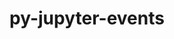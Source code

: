 ---
title: "py-jupyter-events"
layout: cache
categories: [package, develop]
meta: {"versions": ["0.10.0", "0.6.3"], "compilers": ["gcc@=11.1.0", "gcc@=11.4.0", "gcc@=9.4.0", "oneapi@=2024.2.1"], "oss": ["ubuntu20.04", "ubuntu22.04"], "platforms": ["linux"], "targets": ["neoverse_v1", "neoverse_v2", "ppc64le", "x86_64_v3"], "stacks": ["data-vis-sdk", "e4s", "e4s-neoverse-v2", "e4s-neoverse_v1", "e4s-oneapi", "e4s-power", "root"], "num_specs": 119, "num_specs_by_stack": {"root": 119, "e4s-power": 24, "data-vis-sdk": 12, "e4s-neoverse_v1": 6, "e4s-neoverse-v2": 24, "e4s": 26, "e4s-oneapi": 27}}
spec_details: [{"hash": "3qcl3ckfp2ccuh4ll2j3fj23nvfespwj", "compiler": "gcc@=9.4.0", "versions": ["0.10.0"], "os": "ubuntu20.04", "platform": "linux", "target": "ppc64le", "variants": ["build_system=python_pip"], "stacks": ["root", "e4s-power"], "size": "-", "tarball": "https://binaries.spack.io/develop/build_cache/linux-ubuntu20.04-ppc64le/gcc-9.4.0/py-jupyter-events-0.10.0/linux-ubuntu20.04-ppc64le-gcc-9.4.0-py-jupyter-events-0.10.0-3qcl3ckfp2ccuh4ll2j3fj23nvfespwj.spack"}, {"hash": "olmdrca5if6k5z2vcjvhosy5kcxgtxph", "compiler": "gcc@=9.4.0", "versions": ["0.10.0"], "os": "ubuntu20.04", "platform": "linux", "target": "ppc64le", "variants": ["build_system=python_pip"], "stacks": ["root", "e4s-power"], "size": "-", "tarball": "https://binaries.spack.io/develop/build_cache/linux-ubuntu20.04-ppc64le/gcc-9.4.0/py-jupyter-events-0.10.0/linux-ubuntu20.04-ppc64le-gcc-9.4.0-py-jupyter-events-0.10.0-olmdrca5if6k5z2vcjvhosy5kcxgtxph.spack"}, {"hash": "ldqoqvztxa674bboy4nodgubgjeujpf6", "compiler": "gcc@=9.4.0", "versions": ["0.10.0"], "os": "ubuntu20.04", "platform": "linux", "target": "ppc64le", "variants": ["build_system=python_pip"], "stacks": ["root", "e4s-power"], "size": "-", "tarball": "https://binaries.spack.io/develop/build_cache/linux-ubuntu20.04-ppc64le/gcc-9.4.0/py-jupyter-events-0.10.0/linux-ubuntu20.04-ppc64le-gcc-9.4.0-py-jupyter-events-0.10.0-ldqoqvztxa674bboy4nodgubgjeujpf6.spack"}, {"hash": "pvbhv6g2uabfdcx524c5jps4xdfgaw55", "compiler": "gcc@=9.4.0", "versions": ["0.10.0"], "os": "ubuntu20.04", "platform": "linux", "target": "ppc64le", "variants": ["build_system=python_pip"], "stacks": ["root", "e4s-power"], "size": "-", "tarball": "https://binaries.spack.io/develop/build_cache/linux-ubuntu20.04-ppc64le/gcc-9.4.0/py-jupyter-events-0.10.0/linux-ubuntu20.04-ppc64le-gcc-9.4.0-py-jupyter-events-0.10.0-pvbhv6g2uabfdcx524c5jps4xdfgaw55.spack"}, {"hash": "r3v2tzdwqqvpncnlcmhuqnnh6njo57qi", "compiler": "gcc@=9.4.0", "versions": ["0.10.0"], "os": "ubuntu20.04", "platform": "linux", "target": "ppc64le", "variants": ["build_system=python_pip"], "stacks": ["root", "e4s-power"], "size": "-", "tarball": "https://binaries.spack.io/develop/build_cache/linux-ubuntu20.04-ppc64le/gcc-9.4.0/py-jupyter-events-0.10.0/linux-ubuntu20.04-ppc64le-gcc-9.4.0-py-jupyter-events-0.10.0-r3v2tzdwqqvpncnlcmhuqnnh6njo57qi.spack"}, {"hash": "r5m4hrkphgrnqxb22rfhx5y2jgeibjcc", "compiler": "gcc@=9.4.0", "versions": ["0.10.0"], "os": "ubuntu20.04", "platform": "linux", "target": "ppc64le", "variants": ["build_system=python_pip"], "stacks": ["root", "e4s-power"], "size": "-", "tarball": "https://binaries.spack.io/develop/build_cache/linux-ubuntu20.04-ppc64le/gcc-9.4.0/py-jupyter-events-0.10.0/linux-ubuntu20.04-ppc64le-gcc-9.4.0-py-jupyter-events-0.10.0-r5m4hrkphgrnqxb22rfhx5y2jgeibjcc.spack"}, {"hash": "rqkmvydzr5an66253a362pw4b35jubm2", "compiler": "gcc@=9.4.0", "versions": ["0.10.0"], "os": "ubuntu20.04", "platform": "linux", "target": "ppc64le", "variants": ["build_system=python_pip"], "stacks": ["root", "e4s-power"], "size": "-", "tarball": "https://binaries.spack.io/develop/build_cache/linux-ubuntu20.04-ppc64le/gcc-9.4.0/py-jupyter-events-0.10.0/linux-ubuntu20.04-ppc64le-gcc-9.4.0-py-jupyter-events-0.10.0-rqkmvydzr5an66253a362pw4b35jubm2.spack"}, {"hash": "u3367sdnmndxgjcghokdxosgzkm4lmlp", "compiler": "gcc@=9.4.0", "versions": ["0.10.0"], "os": "ubuntu20.04", "platform": "linux", "target": "ppc64le", "variants": ["build_system=python_pip"], "stacks": ["root", "e4s-power"], "size": "-", "tarball": "https://binaries.spack.io/develop/build_cache/linux-ubuntu20.04-ppc64le/gcc-9.4.0/py-jupyter-events-0.10.0/linux-ubuntu20.04-ppc64le-gcc-9.4.0-py-jupyter-events-0.10.0-u3367sdnmndxgjcghokdxosgzkm4lmlp.spack"}, {"hash": "fdnftjp7qjcbxlr7tmfwwbzbsq7wu5o4", "compiler": "gcc@=9.4.0", "versions": ["0.10.0"], "os": "ubuntu20.04", "platform": "linux", "target": "ppc64le", "variants": ["build_system=python_pip"], "stacks": ["root", "e4s-power"], "size": "-", "tarball": "https://binaries.spack.io/develop/build_cache/linux-ubuntu20.04-ppc64le/gcc-9.4.0/py-jupyter-events-0.10.0/linux-ubuntu20.04-ppc64le-gcc-9.4.0-py-jupyter-events-0.10.0-fdnftjp7qjcbxlr7tmfwwbzbsq7wu5o4.spack"}, {"hash": "al3oai6ky5wv65k7336ystjmxyuxqo3u", "compiler": "gcc@=9.4.0", "versions": ["0.10.0"], "os": "ubuntu20.04", "platform": "linux", "target": "ppc64le", "variants": ["build_system=python_pip"], "stacks": ["root", "e4s-power"], "size": "-", "tarball": "https://binaries.spack.io/develop/build_cache/linux-ubuntu20.04-ppc64le/gcc-9.4.0/py-jupyter-events-0.10.0/linux-ubuntu20.04-ppc64le-gcc-9.4.0-py-jupyter-events-0.10.0-al3oai6ky5wv65k7336ystjmxyuxqo3u.spack"}, {"hash": "5e3cdqmsvjc4uww4zkoennpr5totgyu2", "compiler": "gcc@=9.4.0", "versions": ["0.10.0"], "os": "ubuntu20.04", "platform": "linux", "target": "ppc64le", "variants": ["build_system=python_pip"], "stacks": ["root", "e4s-power"], "size": "-", "tarball": "https://binaries.spack.io/develop/build_cache/linux-ubuntu20.04-ppc64le/gcc-9.4.0/py-jupyter-events-0.10.0/linux-ubuntu20.04-ppc64le-gcc-9.4.0-py-jupyter-events-0.10.0-5e3cdqmsvjc4uww4zkoennpr5totgyu2.spack"}, {"hash": "azju3k5r4dzuujrbtkxm3aeeqcx5kidf", "compiler": "gcc@=9.4.0", "versions": ["0.10.0"], "os": "ubuntu20.04", "platform": "linux", "target": "ppc64le", "variants": ["build_system=python_pip"], "stacks": ["root", "e4s-power"], "size": "-", "tarball": "https://binaries.spack.io/develop/build_cache/linux-ubuntu20.04-ppc64le/gcc-9.4.0/py-jupyter-events-0.10.0/linux-ubuntu20.04-ppc64le-gcc-9.4.0-py-jupyter-events-0.10.0-azju3k5r4dzuujrbtkxm3aeeqcx5kidf.spack"}, {"hash": "57wzbc2piaiwsd4jaf3k4tfyh54z7yp4", "compiler": "gcc@=9.4.0", "versions": ["0.10.0"], "os": "ubuntu20.04", "platform": "linux", "target": "ppc64le", "variants": ["build_system=python_pip"], "stacks": ["root", "e4s-power"], "size": "-", "tarball": "https://binaries.spack.io/develop/build_cache/linux-ubuntu20.04-ppc64le/gcc-9.4.0/py-jupyter-events-0.10.0/linux-ubuntu20.04-ppc64le-gcc-9.4.0-py-jupyter-events-0.10.0-57wzbc2piaiwsd4jaf3k4tfyh54z7yp4.spack"}, {"hash": "6gjxr4ym5zmdr3yuzlq3wvrxja2ao5fo", "compiler": "gcc@=9.4.0", "versions": ["0.10.0"], "os": "ubuntu20.04", "platform": "linux", "target": "ppc64le", "variants": ["build_system=python_pip"], "stacks": ["root", "e4s-power"], "size": "-", "tarball": "https://binaries.spack.io/develop/build_cache/linux-ubuntu20.04-ppc64le/gcc-9.4.0/py-jupyter-events-0.10.0/linux-ubuntu20.04-ppc64le-gcc-9.4.0-py-jupyter-events-0.10.0-6gjxr4ym5zmdr3yuzlq3wvrxja2ao5fo.spack"}, {"hash": "7rk3lhnbbzzzut37ttopzibuktidzy4x", "compiler": "gcc@=9.4.0", "versions": ["0.10.0"], "os": "ubuntu20.04", "platform": "linux", "target": "ppc64le", "variants": ["build_system=python_pip"], "stacks": ["root", "e4s-power"], "size": "-", "tarball": "https://binaries.spack.io/develop/build_cache/linux-ubuntu20.04-ppc64le/gcc-9.4.0/py-jupyter-events-0.10.0/linux-ubuntu20.04-ppc64le-gcc-9.4.0-py-jupyter-events-0.10.0-7rk3lhnbbzzzut37ttopzibuktidzy4x.spack"}, {"hash": "dnsa6s4ipcig64uiany7tk4mzedodlpx", "compiler": "gcc@=9.4.0", "versions": ["0.10.0"], "os": "ubuntu20.04", "platform": "linux", "target": "ppc64le", "variants": ["build_system=python_pip"], "stacks": ["root", "e4s-power"], "size": "-", "tarball": "https://binaries.spack.io/develop/build_cache/linux-ubuntu20.04-ppc64le/gcc-9.4.0/py-jupyter-events-0.10.0/linux-ubuntu20.04-ppc64le-gcc-9.4.0-py-jupyter-events-0.10.0-dnsa6s4ipcig64uiany7tk4mzedodlpx.spack"}, {"hash": "ivybg4xcuohtmusz73hmcfsobmyrphsk", "compiler": "gcc@=9.4.0", "versions": ["0.10.0"], "os": "ubuntu20.04", "platform": "linux", "target": "ppc64le", "variants": ["build_system=python_pip"], "stacks": ["root", "e4s-power"], "size": "-", "tarball": "https://binaries.spack.io/develop/build_cache/linux-ubuntu20.04-ppc64le/gcc-9.4.0/py-jupyter-events-0.10.0/linux-ubuntu20.04-ppc64le-gcc-9.4.0-py-jupyter-events-0.10.0-ivybg4xcuohtmusz73hmcfsobmyrphsk.spack"}, {"hash": "js5cxxkmktf65xubjnitmfshowtwei7f", "compiler": "gcc@=9.4.0", "versions": ["0.10.0"], "os": "ubuntu20.04", "platform": "linux", "target": "ppc64le", "variants": ["build_system=python_pip"], "stacks": ["root", "e4s-power"], "size": "-", "tarball": "https://binaries.spack.io/develop/build_cache/linux-ubuntu20.04-ppc64le/gcc-9.4.0/py-jupyter-events-0.10.0/linux-ubuntu20.04-ppc64le-gcc-9.4.0-py-jupyter-events-0.10.0-js5cxxkmktf65xubjnitmfshowtwei7f.spack"}, {"hash": "mng3ojh6ecv5dl2am53k6seug5ryclsa", "compiler": "gcc@=9.4.0", "versions": ["0.10.0"], "os": "ubuntu20.04", "platform": "linux", "target": "ppc64le", "variants": ["build_system=python_pip"], "stacks": ["root", "e4s-power"], "size": "-", "tarball": "https://binaries.spack.io/develop/build_cache/linux-ubuntu20.04-ppc64le/gcc-9.4.0/py-jupyter-events-0.10.0/linux-ubuntu20.04-ppc64le-gcc-9.4.0-py-jupyter-events-0.10.0-mng3ojh6ecv5dl2am53k6seug5ryclsa.spack"}, {"hash": "plf4v54udcy7tksemsackygntlsw3hqm", "compiler": "gcc@=9.4.0", "versions": ["0.10.0"], "os": "ubuntu20.04", "platform": "linux", "target": "ppc64le", "variants": ["build_system=python_pip"], "stacks": ["root", "e4s-power"], "size": "-", "tarball": "https://binaries.spack.io/develop/build_cache/linux-ubuntu20.04-ppc64le/gcc-9.4.0/py-jupyter-events-0.10.0/linux-ubuntu20.04-ppc64le-gcc-9.4.0-py-jupyter-events-0.10.0-plf4v54udcy7tksemsackygntlsw3hqm.spack"}, {"hash": "pp6hshuvfu2nosulttvtcjfl54cq24xl", "compiler": "gcc@=9.4.0", "versions": ["0.10.0"], "os": "ubuntu20.04", "platform": "linux", "target": "ppc64le", "variants": ["build_system=python_pip"], "stacks": ["root", "e4s-power"], "size": "-", "tarball": "https://binaries.spack.io/develop/build_cache/linux-ubuntu20.04-ppc64le/gcc-9.4.0/py-jupyter-events-0.10.0/linux-ubuntu20.04-ppc64le-gcc-9.4.0-py-jupyter-events-0.10.0-pp6hshuvfu2nosulttvtcjfl54cq24xl.spack"}, {"hash": "s4unjc67apdtx5e3s23c3d3opy72c2mb", "compiler": "gcc@=9.4.0", "versions": ["0.10.0"], "os": "ubuntu20.04", "platform": "linux", "target": "ppc64le", "variants": ["build_system=python_pip"], "stacks": ["root", "e4s-power"], "size": "-", "tarball": "https://binaries.spack.io/develop/build_cache/linux-ubuntu20.04-ppc64le/gcc-9.4.0/py-jupyter-events-0.10.0/linux-ubuntu20.04-ppc64le-gcc-9.4.0-py-jupyter-events-0.10.0-s4unjc67apdtx5e3s23c3d3opy72c2mb.spack"}, {"hash": "ykhvipkjdotf3froeyjll43kgyih3k4g", "compiler": "gcc@=9.4.0", "versions": ["0.10.0"], "os": "ubuntu20.04", "platform": "linux", "target": "ppc64le", "variants": ["build_system=python_pip"], "stacks": ["root", "e4s-power"], "size": "-", "tarball": "https://binaries.spack.io/develop/build_cache/linux-ubuntu20.04-ppc64le/gcc-9.4.0/py-jupyter-events-0.10.0/linux-ubuntu20.04-ppc64le-gcc-9.4.0-py-jupyter-events-0.10.0-ykhvipkjdotf3froeyjll43kgyih3k4g.spack"}, {"hash": "zt3by55zc5l6vcylk4e6thbz37urofyd", "compiler": "gcc@=9.4.0", "versions": ["0.10.0"], "os": "ubuntu20.04", "platform": "linux", "target": "ppc64le", "variants": ["build_system=python_pip"], "stacks": ["root", "e4s-power"], "size": "-", "tarball": "https://binaries.spack.io/develop/build_cache/linux-ubuntu20.04-ppc64le/gcc-9.4.0/py-jupyter-events-0.10.0/linux-ubuntu20.04-ppc64le-gcc-9.4.0-py-jupyter-events-0.10.0-zt3by55zc5l6vcylk4e6thbz37urofyd.spack"}, {"hash": "xjaw4zeefdpzxlbd4vacxhkqttad65n5", "compiler": "gcc@=11.1.0", "versions": ["0.10.0"], "os": "ubuntu20.04", "platform": "linux", "target": "x86_64_v3", "variants": ["build_system=python_pip"], "stacks": ["data-vis-sdk", "root"], "size": "-", "tarball": "https://binaries.spack.io/develop/build_cache/linux-ubuntu20.04-x86_64_v3/gcc-11.1.0/py-jupyter-events-0.10.0/linux-ubuntu20.04-x86_64_v3-gcc-11.1.0-py-jupyter-events-0.10.0-xjaw4zeefdpzxlbd4vacxhkqttad65n5.spack"}, {"hash": "5hcfc5rc5txbwjwwj2vtnic2xtqlpfj6", "compiler": "gcc@=11.1.0", "versions": ["0.10.0"], "os": "ubuntu20.04", "platform": "linux", "target": "x86_64_v3", "variants": ["build_system=python_pip"], "stacks": ["data-vis-sdk", "root"], "size": "-", "tarball": "https://binaries.spack.io/develop/build_cache/linux-ubuntu20.04-x86_64_v3/gcc-11.1.0/py-jupyter-events-0.10.0/linux-ubuntu20.04-x86_64_v3-gcc-11.1.0-py-jupyter-events-0.10.0-5hcfc5rc5txbwjwwj2vtnic2xtqlpfj6.spack"}, {"hash": "uuw3x2e6fjm2tzzyebigebcgs3g5mzkw", "compiler": "gcc@=11.1.0", "versions": ["0.10.0"], "os": "ubuntu20.04", "platform": "linux", "target": "x86_64_v3", "variants": ["build_system=python_pip"], "stacks": ["data-vis-sdk", "root"], "size": "-", "tarball": "https://binaries.spack.io/develop/build_cache/linux-ubuntu20.04-x86_64_v3/gcc-11.1.0/py-jupyter-events-0.10.0/linux-ubuntu20.04-x86_64_v3-gcc-11.1.0-py-jupyter-events-0.10.0-uuw3x2e6fjm2tzzyebigebcgs3g5mzkw.spack"}, {"hash": "4i4zzdwbuupp5w5hpda5opr3bn4ey53r", "compiler": "gcc@=11.1.0", "versions": ["0.10.0"], "os": "ubuntu20.04", "platform": "linux", "target": "x86_64_v3", "variants": ["build_system=python_pip"], "stacks": ["data-vis-sdk", "root"], "size": "-", "tarball": "https://binaries.spack.io/develop/build_cache/linux-ubuntu20.04-x86_64_v3/gcc-11.1.0/py-jupyter-events-0.10.0/linux-ubuntu20.04-x86_64_v3-gcc-11.1.0-py-jupyter-events-0.10.0-4i4zzdwbuupp5w5hpda5opr3bn4ey53r.spack"}, {"hash": "rt5l2w2zjdu6pbus37m24ejwvn3do76n", "compiler": "gcc@=11.1.0", "versions": ["0.10.0"], "os": "ubuntu20.04", "platform": "linux", "target": "x86_64_v3", "variants": ["build_system=python_pip"], "stacks": ["data-vis-sdk", "root"], "size": "-", "tarball": "https://binaries.spack.io/develop/build_cache/linux-ubuntu20.04-x86_64_v3/gcc-11.1.0/py-jupyter-events-0.10.0/linux-ubuntu20.04-x86_64_v3-gcc-11.1.0-py-jupyter-events-0.10.0-rt5l2w2zjdu6pbus37m24ejwvn3do76n.spack"}, {"hash": "yepevhilypdwkja36v2uds5hvsgmdbbe", "compiler": "gcc@=11.1.0", "versions": ["0.10.0"], "os": "ubuntu20.04", "platform": "linux", "target": "x86_64_v3", "variants": ["build_system=python_pip"], "stacks": ["data-vis-sdk", "root"], "size": "-", "tarball": "https://binaries.spack.io/develop/build_cache/linux-ubuntu20.04-x86_64_v3/gcc-11.1.0/py-jupyter-events-0.10.0/linux-ubuntu20.04-x86_64_v3-gcc-11.1.0-py-jupyter-events-0.10.0-yepevhilypdwkja36v2uds5hvsgmdbbe.spack"}, {"hash": "qfxtnmk7sxg2ju4l3yp6sp5mpn62gr6w", "compiler": "gcc@=11.1.0", "versions": ["0.10.0"], "os": "ubuntu20.04", "platform": "linux", "target": "x86_64_v3", "variants": ["build_system=python_pip"], "stacks": ["data-vis-sdk", "root"], "size": "-", "tarball": "https://binaries.spack.io/develop/build_cache/linux-ubuntu20.04-x86_64_v3/gcc-11.1.0/py-jupyter-events-0.10.0/linux-ubuntu20.04-x86_64_v3-gcc-11.1.0-py-jupyter-events-0.10.0-qfxtnmk7sxg2ju4l3yp6sp5mpn62gr6w.spack"}, {"hash": "lgrayp2hpop2asolysuv7y3x626zcx6k", "compiler": "gcc@=11.1.0", "versions": ["0.10.0"], "os": "ubuntu20.04", "platform": "linux", "target": "x86_64_v3", "variants": ["build_system=python_pip"], "stacks": ["data-vis-sdk", "root"], "size": "-", "tarball": "https://binaries.spack.io/develop/build_cache/linux-ubuntu20.04-x86_64_v3/gcc-11.1.0/py-jupyter-events-0.10.0/linux-ubuntu20.04-x86_64_v3-gcc-11.1.0-py-jupyter-events-0.10.0-lgrayp2hpop2asolysuv7y3x626zcx6k.spack"}, {"hash": "pbzmpjcmffhazrdiju3krhjoicy3lmgz", "compiler": "gcc@=11.1.0", "versions": ["0.10.0"], "os": "ubuntu20.04", "platform": "linux", "target": "x86_64_v3", "variants": ["build_system=python_pip"], "stacks": ["data-vis-sdk", "root"], "size": "-", "tarball": "https://binaries.spack.io/develop/build_cache/linux-ubuntu20.04-x86_64_v3/gcc-11.1.0/py-jupyter-events-0.10.0/linux-ubuntu20.04-x86_64_v3-gcc-11.1.0-py-jupyter-events-0.10.0-pbzmpjcmffhazrdiju3krhjoicy3lmgz.spack"}, {"hash": "7w4gtdk2g3rroqjgpyif5gs7x2ybaqj4", "compiler": "gcc@=11.1.0", "versions": ["0.10.0"], "os": "ubuntu20.04", "platform": "linux", "target": "x86_64_v3", "variants": ["build_system=python_pip"], "stacks": ["data-vis-sdk", "root"], "size": "-", "tarball": "https://binaries.spack.io/develop/build_cache/linux-ubuntu20.04-x86_64_v3/gcc-11.1.0/py-jupyter-events-0.10.0/linux-ubuntu20.04-x86_64_v3-gcc-11.1.0-py-jupyter-events-0.10.0-7w4gtdk2g3rroqjgpyif5gs7x2ybaqj4.spack"}, {"hash": "fwkusyiq5jn3pulyfv54wgsz3tfduvuy", "compiler": "gcc@=11.1.0", "versions": ["0.10.0"], "os": "ubuntu20.04", "platform": "linux", "target": "x86_64_v3", "variants": ["build_system=python_pip"], "stacks": ["data-vis-sdk", "root"], "size": "-", "tarball": "https://binaries.spack.io/develop/build_cache/linux-ubuntu20.04-x86_64_v3/gcc-11.1.0/py-jupyter-events-0.10.0/linux-ubuntu20.04-x86_64_v3-gcc-11.1.0-py-jupyter-events-0.10.0-fwkusyiq5jn3pulyfv54wgsz3tfduvuy.spack"}, {"hash": "ljakactvqsdr6ukicbnz55vbsxtqdfp5", "compiler": "gcc@=11.1.0", "versions": ["0.10.0"], "os": "ubuntu20.04", "platform": "linux", "target": "x86_64_v3", "variants": ["build_system=python_pip"], "stacks": ["data-vis-sdk", "root"], "size": "-", "tarball": "https://binaries.spack.io/develop/build_cache/linux-ubuntu20.04-x86_64_v3/gcc-11.1.0/py-jupyter-events-0.10.0/linux-ubuntu20.04-x86_64_v3-gcc-11.1.0-py-jupyter-events-0.10.0-ljakactvqsdr6ukicbnz55vbsxtqdfp5.spack"}, {"hash": "vzzzlxlinjd3rcqcl7mrzzkedncde56f", "compiler": "gcc@=11.4.0", "versions": ["0.10.0"], "os": "ubuntu22.04", "platform": "linux", "target": "neoverse_v1", "variants": ["build_system=python_pip"], "stacks": ["e4s-neoverse_v1", "root"], "size": "-", "tarball": "https://binaries.spack.io/develop/build_cache/linux-ubuntu22.04-neoverse_v1/gcc-11.4.0/py-jupyter-events-0.10.0/linux-ubuntu22.04-neoverse_v1-gcc-11.4.0-py-jupyter-events-0.10.0-vzzzlxlinjd3rcqcl7mrzzkedncde56f.spack"}, {"hash": "jxe44gxz2h5zefzpwr7fmnbefossjepe", "compiler": "gcc@=11.4.0", "versions": ["0.10.0"], "os": "ubuntu22.04", "platform": "linux", "target": "neoverse_v1", "variants": ["build_system=python_pip"], "stacks": ["e4s-neoverse_v1", "root"], "size": "-", "tarball": "https://binaries.spack.io/develop/build_cache/linux-ubuntu22.04-neoverse_v1/gcc-11.4.0/py-jupyter-events-0.10.0/linux-ubuntu22.04-neoverse_v1-gcc-11.4.0-py-jupyter-events-0.10.0-jxe44gxz2h5zefzpwr7fmnbefossjepe.spack"}, {"hash": "effwoek5diutxjlrubycn7lfkkasao3h", "compiler": "gcc@=11.4.0", "versions": ["0.10.0"], "os": "ubuntu22.04", "platform": "linux", "target": "neoverse_v1", "variants": ["build_system=python_pip"], "stacks": ["e4s-neoverse_v1", "root"], "size": "-", "tarball": "https://binaries.spack.io/develop/build_cache/linux-ubuntu22.04-neoverse_v1/gcc-11.4.0/py-jupyter-events-0.10.0/linux-ubuntu22.04-neoverse_v1-gcc-11.4.0-py-jupyter-events-0.10.0-effwoek5diutxjlrubycn7lfkkasao3h.spack"}, {"hash": "frsctfmkc2fkvkxqwghp6c7eetbdhguj", "compiler": "gcc@=11.4.0", "versions": ["0.10.0"], "os": "ubuntu22.04", "platform": "linux", "target": "neoverse_v1", "variants": ["build_system=python_pip"], "stacks": ["e4s-neoverse_v1", "root"], "size": "-", "tarball": "https://binaries.spack.io/develop/build_cache/linux-ubuntu22.04-neoverse_v1/gcc-11.4.0/py-jupyter-events-0.10.0/linux-ubuntu22.04-neoverse_v1-gcc-11.4.0-py-jupyter-events-0.10.0-frsctfmkc2fkvkxqwghp6c7eetbdhguj.spack"}, {"hash": "qcvmjeq6l3fqqwsc2dnsq4xjgroz5axq", "compiler": "gcc@=11.4.0", "versions": ["0.10.0"], "os": "ubuntu22.04", "platform": "linux", "target": "neoverse_v1", "variants": ["build_system=python_pip"], "stacks": ["e4s-neoverse_v1", "root"], "size": "-", "tarball": "https://binaries.spack.io/develop/build_cache/linux-ubuntu22.04-neoverse_v1/gcc-11.4.0/py-jupyter-events-0.10.0/linux-ubuntu22.04-neoverse_v1-gcc-11.4.0-py-jupyter-events-0.10.0-qcvmjeq6l3fqqwsc2dnsq4xjgroz5axq.spack"}, {"hash": "w7goo3xhy2dbvpgnbmmpytptcfybnawc", "compiler": "gcc@=11.4.0", "versions": ["0.10.0"], "os": "ubuntu22.04", "platform": "linux", "target": "neoverse_v1", "variants": ["build_system=python_pip"], "stacks": ["e4s-neoverse_v1", "root"], "size": "-", "tarball": "https://binaries.spack.io/develop/build_cache/linux-ubuntu22.04-neoverse_v1/gcc-11.4.0/py-jupyter-events-0.10.0/linux-ubuntu22.04-neoverse_v1-gcc-11.4.0-py-jupyter-events-0.10.0-w7goo3xhy2dbvpgnbmmpytptcfybnawc.spack"}, {"hash": "g7gm2x3tcseylidmudydbjvqmftfauio", "compiler": "gcc@=11.4.0", "versions": ["0.10.0"], "os": "ubuntu22.04", "platform": "linux", "target": "neoverse_v2", "variants": ["build_system=python_pip"], "stacks": ["root", "e4s-neoverse-v2"], "size": "-", "tarball": "https://binaries.spack.io/develop/build_cache/linux-ubuntu22.04-neoverse_v2/gcc-11.4.0/py-jupyter-events-0.10.0/linux-ubuntu22.04-neoverse_v2-gcc-11.4.0-py-jupyter-events-0.10.0-g7gm2x3tcseylidmudydbjvqmftfauio.spack"}, {"hash": "7baa53oyr4irorx3ysdlppph7h7ahugp", "compiler": "gcc@=11.4.0", "versions": ["0.10.0"], "os": "ubuntu22.04", "platform": "linux", "target": "neoverse_v2", "variants": ["build_system=python_pip"], "stacks": ["root", "e4s-neoverse-v2"], "size": "-", "tarball": "https://binaries.spack.io/develop/build_cache/linux-ubuntu22.04-neoverse_v2/gcc-11.4.0/py-jupyter-events-0.10.0/linux-ubuntu22.04-neoverse_v2-gcc-11.4.0-py-jupyter-events-0.10.0-7baa53oyr4irorx3ysdlppph7h7ahugp.spack"}, {"hash": "xq2z6vj76pkjrbjnoykbgzaewugtdhfc", "compiler": "gcc@=11.4.0", "versions": ["0.10.0"], "os": "ubuntu22.04", "platform": "linux", "target": "neoverse_v2", "variants": ["build_system=python_pip"], "stacks": ["root", "e4s-neoverse-v2"], "size": "-", "tarball": "https://binaries.spack.io/develop/build_cache/linux-ubuntu22.04-neoverse_v2/gcc-11.4.0/py-jupyter-events-0.10.0/linux-ubuntu22.04-neoverse_v2-gcc-11.4.0-py-jupyter-events-0.10.0-xq2z6vj76pkjrbjnoykbgzaewugtdhfc.spack"}, {"hash": "d2s3qite4ymqmjkvap7rdnwc7gml3lte", "compiler": "gcc@=11.4.0", "versions": ["0.10.0"], "os": "ubuntu22.04", "platform": "linux", "target": "neoverse_v2", "variants": ["build_system=python_pip"], "stacks": ["root", "e4s-neoverse-v2"], "size": "-", "tarball": "https://binaries.spack.io/develop/build_cache/linux-ubuntu22.04-neoverse_v2/gcc-11.4.0/py-jupyter-events-0.10.0/linux-ubuntu22.04-neoverse_v2-gcc-11.4.0-py-jupyter-events-0.10.0-d2s3qite4ymqmjkvap7rdnwc7gml3lte.spack"}, {"hash": "6abpgfi4oncewklmf3wcgx5daup4dt3r", "compiler": "gcc@=11.4.0", "versions": ["0.10.0"], "os": "ubuntu22.04", "platform": "linux", "target": "neoverse_v2", "variants": ["build_system=python_pip"], "stacks": ["root", "e4s-neoverse-v2"], "size": "-", "tarball": "https://binaries.spack.io/develop/build_cache/linux-ubuntu22.04-neoverse_v2/gcc-11.4.0/py-jupyter-events-0.10.0/linux-ubuntu22.04-neoverse_v2-gcc-11.4.0-py-jupyter-events-0.10.0-6abpgfi4oncewklmf3wcgx5daup4dt3r.spack"}, {"hash": "irbradxptnhiqf5mnalhb5lpegogu4ly", "compiler": "gcc@=11.4.0", "versions": ["0.10.0"], "os": "ubuntu22.04", "platform": "linux", "target": "neoverse_v2", "variants": ["build_system=python_pip"], "stacks": ["root", "e4s-neoverse-v2"], "size": "-", "tarball": "https://binaries.spack.io/develop/build_cache/linux-ubuntu22.04-neoverse_v2/gcc-11.4.0/py-jupyter-events-0.10.0/linux-ubuntu22.04-neoverse_v2-gcc-11.4.0-py-jupyter-events-0.10.0-irbradxptnhiqf5mnalhb5lpegogu4ly.spack"}, {"hash": "dc3wu2tal7xh2j3wuvibk4glr54tront", "compiler": "gcc@=11.4.0", "versions": ["0.10.0"], "os": "ubuntu22.04", "platform": "linux", "target": "neoverse_v2", "variants": ["build_system=python_pip"], "stacks": ["root", "e4s-neoverse-v2"], "size": "-", "tarball": "https://binaries.spack.io/develop/build_cache/linux-ubuntu22.04-neoverse_v2/gcc-11.4.0/py-jupyter-events-0.10.0/linux-ubuntu22.04-neoverse_v2-gcc-11.4.0-py-jupyter-events-0.10.0-dc3wu2tal7xh2j3wuvibk4glr54tront.spack"}, {"hash": "6ekceod4j5heun7xjksxgqaw23rp4mkw", "compiler": "gcc@=11.4.0", "versions": ["0.10.0"], "os": "ubuntu22.04", "platform": "linux", "target": "neoverse_v2", "variants": ["build_system=python_pip"], "stacks": ["root", "e4s-neoverse-v2"], "size": "-", "tarball": "https://binaries.spack.io/develop/build_cache/linux-ubuntu22.04-neoverse_v2/gcc-11.4.0/py-jupyter-events-0.10.0/linux-ubuntu22.04-neoverse_v2-gcc-11.4.0-py-jupyter-events-0.10.0-6ekceod4j5heun7xjksxgqaw23rp4mkw.spack"}, {"hash": "z5bdpww7gfgtd5g4x2llxrkly7jgnw3d", "compiler": "gcc@=11.4.0", "versions": ["0.10.0"], "os": "ubuntu22.04", "platform": "linux", "target": "neoverse_v2", "variants": ["build_system=python_pip"], "stacks": ["root", "e4s-neoverse-v2"], "size": "-", "tarball": "https://binaries.spack.io/develop/build_cache/linux-ubuntu22.04-neoverse_v2/gcc-11.4.0/py-jupyter-events-0.10.0/linux-ubuntu22.04-neoverse_v2-gcc-11.4.0-py-jupyter-events-0.10.0-z5bdpww7gfgtd5g4x2llxrkly7jgnw3d.spack"}, {"hash": "7fy2lgctpr3xm3lzqmdgwatq7qwi5z2x", "compiler": "gcc@=11.4.0", "versions": ["0.10.0"], "os": "ubuntu22.04", "platform": "linux", "target": "neoverse_v2", "variants": ["build_system=python_pip"], "stacks": ["root", "e4s-neoverse-v2"], "size": "-", "tarball": "https://binaries.spack.io/develop/build_cache/linux-ubuntu22.04-neoverse_v2/gcc-11.4.0/py-jupyter-events-0.10.0/linux-ubuntu22.04-neoverse_v2-gcc-11.4.0-py-jupyter-events-0.10.0-7fy2lgctpr3xm3lzqmdgwatq7qwi5z2x.spack"}, {"hash": "a6vqjvmdczabepdw4xzset2wr3qcnuj3", "compiler": "gcc@=11.4.0", "versions": ["0.10.0"], "os": "ubuntu22.04", "platform": "linux", "target": "neoverse_v2", "variants": ["build_system=python_pip"], "stacks": ["root", "e4s-neoverse-v2"], "size": "-", "tarball": "https://binaries.spack.io/develop/build_cache/linux-ubuntu22.04-neoverse_v2/gcc-11.4.0/py-jupyter-events-0.10.0/linux-ubuntu22.04-neoverse_v2-gcc-11.4.0-py-jupyter-events-0.10.0-a6vqjvmdczabepdw4xzset2wr3qcnuj3.spack"}, {"hash": "t3iivgz4vklytika3bg2mj37eew5jrtr", "compiler": "gcc@=11.4.0", "versions": ["0.10.0"], "os": "ubuntu22.04", "platform": "linux", "target": "neoverse_v2", "variants": ["build_system=python_pip"], "stacks": ["root", "e4s-neoverse-v2"], "size": "-", "tarball": "https://binaries.spack.io/develop/build_cache/linux-ubuntu22.04-neoverse_v2/gcc-11.4.0/py-jupyter-events-0.10.0/linux-ubuntu22.04-neoverse_v2-gcc-11.4.0-py-jupyter-events-0.10.0-t3iivgz4vklytika3bg2mj37eew5jrtr.spack"}, {"hash": "3zgeo432srbe6twzub2fpbpdawqfyxvj", "compiler": "gcc@=11.4.0", "versions": ["0.10.0"], "os": "ubuntu22.04", "platform": "linux", "target": "neoverse_v2", "variants": ["build_system=python_pip"], "stacks": ["root", "e4s-neoverse-v2"], "size": "-", "tarball": "https://binaries.spack.io/develop/build_cache/linux-ubuntu22.04-neoverse_v2/gcc-11.4.0/py-jupyter-events-0.10.0/linux-ubuntu22.04-neoverse_v2-gcc-11.4.0-py-jupyter-events-0.10.0-3zgeo432srbe6twzub2fpbpdawqfyxvj.spack"}, {"hash": "542um3sispvchvezp2rf3a5guciwd4od", "compiler": "gcc@=11.4.0", "versions": ["0.10.0"], "os": "ubuntu22.04", "platform": "linux", "target": "neoverse_v2", "variants": ["build_system=python_pip"], "stacks": ["root", "e4s-neoverse-v2"], "size": "-", "tarball": "https://binaries.spack.io/develop/build_cache/linux-ubuntu22.04-neoverse_v2/gcc-11.4.0/py-jupyter-events-0.10.0/linux-ubuntu22.04-neoverse_v2-gcc-11.4.0-py-jupyter-events-0.10.0-542um3sispvchvezp2rf3a5guciwd4od.spack"}, {"hash": "7gqlreuycc3rya2veac2aqf4rx2zr57l", "compiler": "gcc@=11.4.0", "versions": ["0.10.0"], "os": "ubuntu22.04", "platform": "linux", "target": "neoverse_v2", "variants": ["build_system=python_pip"], "stacks": ["root", "e4s-neoverse-v2"], "size": "-", "tarball": "https://binaries.spack.io/develop/build_cache/linux-ubuntu22.04-neoverse_v2/gcc-11.4.0/py-jupyter-events-0.10.0/linux-ubuntu22.04-neoverse_v2-gcc-11.4.0-py-jupyter-events-0.10.0-7gqlreuycc3rya2veac2aqf4rx2zr57l.spack"}, {"hash": "ftk6kk4jqcue65xgr23aganydvlammw6", "compiler": "gcc@=11.4.0", "versions": ["0.10.0"], "os": "ubuntu22.04", "platform": "linux", "target": "neoverse_v2", "variants": ["build_system=python_pip"], "stacks": ["root", "e4s-neoverse-v2"], "size": "-", "tarball": "https://binaries.spack.io/develop/build_cache/linux-ubuntu22.04-neoverse_v2/gcc-11.4.0/py-jupyter-events-0.10.0/linux-ubuntu22.04-neoverse_v2-gcc-11.4.0-py-jupyter-events-0.10.0-ftk6kk4jqcue65xgr23aganydvlammw6.spack"}, {"hash": "glma7hbbj6wzr6jiklroqcgxalqx6i3c", "compiler": "gcc@=11.4.0", "versions": ["0.10.0"], "os": "ubuntu22.04", "platform": "linux", "target": "neoverse_v2", "variants": ["build_system=python_pip"], "stacks": ["root", "e4s-neoverse-v2"], "size": "-", "tarball": "https://binaries.spack.io/develop/build_cache/linux-ubuntu22.04-neoverse_v2/gcc-11.4.0/py-jupyter-events-0.10.0/linux-ubuntu22.04-neoverse_v2-gcc-11.4.0-py-jupyter-events-0.10.0-glma7hbbj6wzr6jiklroqcgxalqx6i3c.spack"}, {"hash": "l7uk7htevqhpwfbebl4sao6nwqt4muh2", "compiler": "gcc@=11.4.0", "versions": ["0.10.0"], "os": "ubuntu22.04", "platform": "linux", "target": "neoverse_v2", "variants": ["build_system=python_pip"], "stacks": ["root", "e4s-neoverse-v2"], "size": "-", "tarball": "https://binaries.spack.io/develop/build_cache/linux-ubuntu22.04-neoverse_v2/gcc-11.4.0/py-jupyter-events-0.10.0/linux-ubuntu22.04-neoverse_v2-gcc-11.4.0-py-jupyter-events-0.10.0-l7uk7htevqhpwfbebl4sao6nwqt4muh2.spack"}, {"hash": "oq4sjw7kcr4jp57wxdfxxxwcjffsyy6d", "compiler": "gcc@=11.4.0", "versions": ["0.10.0"], "os": "ubuntu22.04", "platform": "linux", "target": "neoverse_v2", "variants": ["build_system=python_pip"], "stacks": ["root", "e4s-neoverse-v2"], "size": "-", "tarball": "https://binaries.spack.io/develop/build_cache/linux-ubuntu22.04-neoverse_v2/gcc-11.4.0/py-jupyter-events-0.10.0/linux-ubuntu22.04-neoverse_v2-gcc-11.4.0-py-jupyter-events-0.10.0-oq4sjw7kcr4jp57wxdfxxxwcjffsyy6d.spack"}, {"hash": "qcmkuvcvz6fsazsohhyh67lpx622lvin", "compiler": "gcc@=11.4.0", "versions": ["0.10.0"], "os": "ubuntu22.04", "platform": "linux", "target": "neoverse_v2", "variants": ["build_system=python_pip"], "stacks": ["root", "e4s-neoverse-v2"], "size": "-", "tarball": "https://binaries.spack.io/develop/build_cache/linux-ubuntu22.04-neoverse_v2/gcc-11.4.0/py-jupyter-events-0.10.0/linux-ubuntu22.04-neoverse_v2-gcc-11.4.0-py-jupyter-events-0.10.0-qcmkuvcvz6fsazsohhyh67lpx622lvin.spack"}, {"hash": "quwa37e3bcs5wrcl3l74npdomtfqwe4f", "compiler": "gcc@=11.4.0", "versions": ["0.10.0"], "os": "ubuntu22.04", "platform": "linux", "target": "neoverse_v2", "variants": ["build_system=python_pip"], "stacks": ["root", "e4s-neoverse-v2"], "size": "-", "tarball": "https://binaries.spack.io/develop/build_cache/linux-ubuntu22.04-neoverse_v2/gcc-11.4.0/py-jupyter-events-0.10.0/linux-ubuntu22.04-neoverse_v2-gcc-11.4.0-py-jupyter-events-0.10.0-quwa37e3bcs5wrcl3l74npdomtfqwe4f.spack"}, {"hash": "sienyi6mz26yrxp5snkzriuo5h7z3zn6", "compiler": "gcc@=11.4.0", "versions": ["0.10.0"], "os": "ubuntu22.04", "platform": "linux", "target": "neoverse_v2", "variants": ["build_system=python_pip"], "stacks": ["root", "e4s-neoverse-v2"], "size": "-", "tarball": "https://binaries.spack.io/develop/build_cache/linux-ubuntu22.04-neoverse_v2/gcc-11.4.0/py-jupyter-events-0.10.0/linux-ubuntu22.04-neoverse_v2-gcc-11.4.0-py-jupyter-events-0.10.0-sienyi6mz26yrxp5snkzriuo5h7z3zn6.spack"}, {"hash": "u3i4m2ik6kxt2442b6ssqx4a4zkq3lnh", "compiler": "gcc@=11.4.0", "versions": ["0.10.0"], "os": "ubuntu22.04", "platform": "linux", "target": "neoverse_v2", "variants": ["build_system=python_pip"], "stacks": ["root", "e4s-neoverse-v2"], "size": "-", "tarball": "https://binaries.spack.io/develop/build_cache/linux-ubuntu22.04-neoverse_v2/gcc-11.4.0/py-jupyter-events-0.10.0/linux-ubuntu22.04-neoverse_v2-gcc-11.4.0-py-jupyter-events-0.10.0-u3i4m2ik6kxt2442b6ssqx4a4zkq3lnh.spack"}, {"hash": "xtbtd3vie45mmuqanlybtacbtmtfbmf6", "compiler": "gcc@=11.4.0", "versions": ["0.10.0"], "os": "ubuntu22.04", "platform": "linux", "target": "neoverse_v2", "variants": ["build_system=python_pip"], "stacks": ["root", "e4s-neoverse-v2"], "size": "-", "tarball": "https://binaries.spack.io/develop/build_cache/linux-ubuntu22.04-neoverse_v2/gcc-11.4.0/py-jupyter-events-0.10.0/linux-ubuntu22.04-neoverse_v2-gcc-11.4.0-py-jupyter-events-0.10.0-xtbtd3vie45mmuqanlybtacbtmtfbmf6.spack"}, {"hash": "plkr6vut7hp6rrsbhpapn2yi2y7qejll", "compiler": "gcc@=11.4.0", "versions": ["0.10.0"], "os": "ubuntu22.04", "platform": "linux", "target": "x86_64_v3", "variants": ["build_system=python_pip"], "stacks": ["root", "e4s"], "size": "-", "tarball": "https://binaries.spack.io/develop/build_cache/linux-ubuntu22.04-x86_64_v3/gcc-11.4.0/py-jupyter-events-0.10.0/linux-ubuntu22.04-x86_64_v3-gcc-11.4.0-py-jupyter-events-0.10.0-plkr6vut7hp6rrsbhpapn2yi2y7qejll.spack"}, {"hash": "ibvhs7ybsrd7iey6fx267iyx5o2pzzs7", "compiler": "gcc@=11.4.0", "versions": ["0.10.0"], "os": "ubuntu22.04", "platform": "linux", "target": "x86_64_v3", "variants": ["build_system=python_pip"], "stacks": ["root", "e4s"], "size": "-", "tarball": "https://binaries.spack.io/develop/build_cache/linux-ubuntu22.04-x86_64_v3/gcc-11.4.0/py-jupyter-events-0.10.0/linux-ubuntu22.04-x86_64_v3-gcc-11.4.0-py-jupyter-events-0.10.0-ibvhs7ybsrd7iey6fx267iyx5o2pzzs7.spack"}, {"hash": "q4lystrq43ljgnf4xzgki4tpl62egqkk", "compiler": "gcc@=11.4.0", "versions": ["0.10.0"], "os": "ubuntu22.04", "platform": "linux", "target": "x86_64_v3", "variants": ["build_system=python_pip"], "stacks": ["root", "e4s"], "size": "-", "tarball": "https://binaries.spack.io/develop/build_cache/linux-ubuntu22.04-x86_64_v3/gcc-11.4.0/py-jupyter-events-0.10.0/linux-ubuntu22.04-x86_64_v3-gcc-11.4.0-py-jupyter-events-0.10.0-q4lystrq43ljgnf4xzgki4tpl62egqkk.spack"}, {"hash": "oqpeex6dyrpj6gm6o2nfzdx6icgrevgi", "compiler": "gcc@=11.4.0", "versions": ["0.10.0"], "os": "ubuntu22.04", "platform": "linux", "target": "x86_64_v3", "variants": ["build_system=python_pip"], "stacks": ["root", "e4s"], "size": "-", "tarball": "https://binaries.spack.io/develop/build_cache/linux-ubuntu22.04-x86_64_v3/gcc-11.4.0/py-jupyter-events-0.10.0/linux-ubuntu22.04-x86_64_v3-gcc-11.4.0-py-jupyter-events-0.10.0-oqpeex6dyrpj6gm6o2nfzdx6icgrevgi.spack"}, {"hash": "7zydnrfd2y2jmag4j5kvuwjywg3o57go", "compiler": "gcc@=11.4.0", "versions": ["0.10.0"], "os": "ubuntu22.04", "platform": "linux", "target": "x86_64_v3", "variants": ["build_system=python_pip"], "stacks": ["root", "e4s"], "size": "-", "tarball": "https://binaries.spack.io/develop/build_cache/linux-ubuntu22.04-x86_64_v3/gcc-11.4.0/py-jupyter-events-0.10.0/linux-ubuntu22.04-x86_64_v3-gcc-11.4.0-py-jupyter-events-0.10.0-7zydnrfd2y2jmag4j5kvuwjywg3o57go.spack"}, {"hash": "ghxczojxuw66xmepible7lq3xnfu6xes", "compiler": "gcc@=11.4.0", "versions": ["0.10.0"], "os": "ubuntu22.04", "platform": "linux", "target": "x86_64_v3", "variants": ["build_system=python_pip"], "stacks": ["root", "e4s"], "size": "-", "tarball": "https://binaries.spack.io/develop/build_cache/linux-ubuntu22.04-x86_64_v3/gcc-11.4.0/py-jupyter-events-0.10.0/linux-ubuntu22.04-x86_64_v3-gcc-11.4.0-py-jupyter-events-0.10.0-ghxczojxuw66xmepible7lq3xnfu6xes.spack"}, {"hash": "xpm4fepnhqaqaufcarwsghyestad46jy", "compiler": "gcc@=11.4.0", "versions": ["0.10.0"], "os": "ubuntu22.04", "platform": "linux", "target": "x86_64_v3", "variants": ["build_system=python_pip"], "stacks": ["root", "e4s"], "size": "-", "tarball": "https://binaries.spack.io/develop/build_cache/linux-ubuntu22.04-x86_64_v3/gcc-11.4.0/py-jupyter-events-0.10.0/linux-ubuntu22.04-x86_64_v3-gcc-11.4.0-py-jupyter-events-0.10.0-xpm4fepnhqaqaufcarwsghyestad46jy.spack"}, {"hash": "krhtqmvqdbqccbgozmtsknrusjmg6ogu", "compiler": "gcc@=11.4.0", "versions": ["0.10.0"], "os": "ubuntu22.04", "platform": "linux", "target": "x86_64_v3", "variants": ["build_system=python_pip"], "stacks": ["root", "e4s"], "size": "-", "tarball": "https://binaries.spack.io/develop/build_cache/linux-ubuntu22.04-x86_64_v3/gcc-11.4.0/py-jupyter-events-0.10.0/linux-ubuntu22.04-x86_64_v3-gcc-11.4.0-py-jupyter-events-0.10.0-krhtqmvqdbqccbgozmtsknrusjmg6ogu.spack"}, {"hash": "df33vg3sx4yrtjqnjwbiowhcwz3jrjyd", "compiler": "gcc@=11.4.0", "versions": ["0.10.0"], "os": "ubuntu22.04", "platform": "linux", "target": "x86_64_v3", "variants": ["build_system=python_pip"], "stacks": ["root", "e4s"], "size": "-", "tarball": "https://binaries.spack.io/develop/build_cache/linux-ubuntu22.04-x86_64_v3/gcc-11.4.0/py-jupyter-events-0.10.0/linux-ubuntu22.04-x86_64_v3-gcc-11.4.0-py-jupyter-events-0.10.0-df33vg3sx4yrtjqnjwbiowhcwz3jrjyd.spack"}, {"hash": "uws6ulv6fk4gqclgr57m47piwdqrcunr", "compiler": "gcc@=11.4.0", "versions": ["0.10.0"], "os": "ubuntu22.04", "platform": "linux", "target": "x86_64_v3", "variants": ["build_system=python_pip"], "stacks": ["root", "e4s"], "size": "-", "tarball": "https://binaries.spack.io/develop/build_cache/linux-ubuntu22.04-x86_64_v3/gcc-11.4.0/py-jupyter-events-0.10.0/linux-ubuntu22.04-x86_64_v3-gcc-11.4.0-py-jupyter-events-0.10.0-uws6ulv6fk4gqclgr57m47piwdqrcunr.spack"}, {"hash": "ny5kxo35oai5i4d24vvgkpiq7xfxi2c4", "compiler": "gcc@=11.4.0", "versions": ["0.10.0"], "os": "ubuntu22.04", "platform": "linux", "target": "x86_64_v3", "variants": ["build_system=python_pip"], "stacks": ["root", "e4s"], "size": "-", "tarball": "https://binaries.spack.io/develop/build_cache/linux-ubuntu22.04-x86_64_v3/gcc-11.4.0/py-jupyter-events-0.10.0/linux-ubuntu22.04-x86_64_v3-gcc-11.4.0-py-jupyter-events-0.10.0-ny5kxo35oai5i4d24vvgkpiq7xfxi2c4.spack"}, {"hash": "tdxugcqsaztdo5qyzfuqaxjes77hixiy", "compiler": "gcc@=11.4.0", "versions": ["0.10.0"], "os": "ubuntu22.04", "platform": "linux", "target": "x86_64_v3", "variants": ["build_system=python_pip"], "stacks": ["root", "e4s"], "size": "-", "tarball": "https://binaries.spack.io/develop/build_cache/linux-ubuntu22.04-x86_64_v3/gcc-11.4.0/py-jupyter-events-0.10.0/linux-ubuntu22.04-x86_64_v3-gcc-11.4.0-py-jupyter-events-0.10.0-tdxugcqsaztdo5qyzfuqaxjes77hixiy.spack"}, {"hash": "3kpps2zdl5sdimdegw634gdmec6qxxql", "compiler": "gcc@=11.4.0", "versions": ["0.10.0"], "os": "ubuntu22.04", "platform": "linux", "target": "x86_64_v3", "variants": ["build_system=python_pip"], "stacks": ["root", "e4s"], "size": "-", "tarball": "https://binaries.spack.io/develop/build_cache/linux-ubuntu22.04-x86_64_v3/gcc-11.4.0/py-jupyter-events-0.10.0/linux-ubuntu22.04-x86_64_v3-gcc-11.4.0-py-jupyter-events-0.10.0-3kpps2zdl5sdimdegw634gdmec6qxxql.spack"}, {"hash": "3yl2jqgckuzilspyz4z24y2g2im6ujkj", "compiler": "gcc@=11.4.0", "versions": ["0.10.0"], "os": "ubuntu22.04", "platform": "linux", "target": "x86_64_v3", "variants": ["build_system=python_pip"], "stacks": ["root", "e4s"], "size": "-", "tarball": "https://binaries.spack.io/develop/build_cache/linux-ubuntu22.04-x86_64_v3/gcc-11.4.0/py-jupyter-events-0.10.0/linux-ubuntu22.04-x86_64_v3-gcc-11.4.0-py-jupyter-events-0.10.0-3yl2jqgckuzilspyz4z24y2g2im6ujkj.spack"}, {"hash": "4bymd6axtglpl5evh4pxrgapvudujimu", "compiler": "gcc@=11.4.0", "versions": ["0.10.0"], "os": "ubuntu22.04", "platform": "linux", "target": "x86_64_v3", "variants": ["build_system=python_pip"], "stacks": ["root", "e4s"], "size": "-", "tarball": "https://binaries.spack.io/develop/build_cache/linux-ubuntu22.04-x86_64_v3/gcc-11.4.0/py-jupyter-events-0.10.0/linux-ubuntu22.04-x86_64_v3-gcc-11.4.0-py-jupyter-events-0.10.0-4bymd6axtglpl5evh4pxrgapvudujimu.spack"}, {"hash": "c6jjuj4sgmpbji7mnvqbz2tjmxaj353u", "compiler": "gcc@=11.4.0", "versions": ["0.10.0"], "os": "ubuntu22.04", "platform": "linux", "target": "x86_64_v3", "variants": ["build_system=python_pip"], "stacks": ["root", "e4s"], "size": "-", "tarball": "https://binaries.spack.io/develop/build_cache/linux-ubuntu22.04-x86_64_v3/gcc-11.4.0/py-jupyter-events-0.10.0/linux-ubuntu22.04-x86_64_v3-gcc-11.4.0-py-jupyter-events-0.10.0-c6jjuj4sgmpbji7mnvqbz2tjmxaj353u.spack"}, {"hash": "d7mvmfxmbjphquiumhgegvirxxwt2ijq", "compiler": "gcc@=11.4.0", "versions": ["0.10.0"], "os": "ubuntu22.04", "platform": "linux", "target": "x86_64_v3", "variants": ["build_system=python_pip"], "stacks": ["root", "e4s"], "size": "-", "tarball": "https://binaries.spack.io/develop/build_cache/linux-ubuntu22.04-x86_64_v3/gcc-11.4.0/py-jupyter-events-0.10.0/linux-ubuntu22.04-x86_64_v3-gcc-11.4.0-py-jupyter-events-0.10.0-d7mvmfxmbjphquiumhgegvirxxwt2ijq.spack"}, {"hash": "hrhipyhmjyw3yo5olulgjad2fup6w3jb", "compiler": "gcc@=11.4.0", "versions": ["0.10.0"], "os": "ubuntu22.04", "platform": "linux", "target": "x86_64_v3", "variants": ["build_system=python_pip"], "stacks": ["root", "e4s"], "size": "-", "tarball": "https://binaries.spack.io/develop/build_cache/linux-ubuntu22.04-x86_64_v3/gcc-11.4.0/py-jupyter-events-0.10.0/linux-ubuntu22.04-x86_64_v3-gcc-11.4.0-py-jupyter-events-0.10.0-hrhipyhmjyw3yo5olulgjad2fup6w3jb.spack"}, {"hash": "mmmzaqlpesfyqytwlx6hcpexnlsbvph7", "compiler": "gcc@=11.4.0", "versions": ["0.10.0"], "os": "ubuntu22.04", "platform": "linux", "target": "x86_64_v3", "variants": ["build_system=python_pip"], "stacks": ["root", "e4s"], "size": "-", "tarball": "https://binaries.spack.io/develop/build_cache/linux-ubuntu22.04-x86_64_v3/gcc-11.4.0/py-jupyter-events-0.10.0/linux-ubuntu22.04-x86_64_v3-gcc-11.4.0-py-jupyter-events-0.10.0-mmmzaqlpesfyqytwlx6hcpexnlsbvph7.spack"}, {"hash": "ra3od3cw5db4xawqgevlk3qmaquc7d45", "compiler": "gcc@=11.4.0", "versions": ["0.10.0"], "os": "ubuntu22.04", "platform": "linux", "target": "x86_64_v3", "variants": ["build_system=python_pip"], "stacks": ["root", "e4s"], "size": "-", "tarball": "https://binaries.spack.io/develop/build_cache/linux-ubuntu22.04-x86_64_v3/gcc-11.4.0/py-jupyter-events-0.10.0/linux-ubuntu22.04-x86_64_v3-gcc-11.4.0-py-jupyter-events-0.10.0-ra3od3cw5db4xawqgevlk3qmaquc7d45.spack"}, {"hash": "sbotidl5z2sl5hu4zmznmucsvr6x5ke5", "compiler": "gcc@=11.4.0", "versions": ["0.10.0"], "os": "ubuntu22.04", "platform": "linux", "target": "x86_64_v3", "variants": ["build_system=python_pip"], "stacks": ["root", "e4s"], "size": "-", "tarball": "https://binaries.spack.io/develop/build_cache/linux-ubuntu22.04-x86_64_v3/gcc-11.4.0/py-jupyter-events-0.10.0/linux-ubuntu22.04-x86_64_v3-gcc-11.4.0-py-jupyter-events-0.10.0-sbotidl5z2sl5hu4zmznmucsvr6x5ke5.spack"}, {"hash": "ttp3x4bkr3qbkqxpecemvmf5eaddlf7e", "compiler": "gcc@=11.4.0", "versions": ["0.10.0"], "os": "ubuntu22.04", "platform": "linux", "target": "x86_64_v3", "variants": ["build_system=python_pip"], "stacks": ["root", "e4s"], "size": "-", "tarball": "https://binaries.spack.io/develop/build_cache/linux-ubuntu22.04-x86_64_v3/gcc-11.4.0/py-jupyter-events-0.10.0/linux-ubuntu22.04-x86_64_v3-gcc-11.4.0-py-jupyter-events-0.10.0-ttp3x4bkr3qbkqxpecemvmf5eaddlf7e.spack"}, {"hash": "va4vu743ai7uy2vfxtexp2imh2fb2uqc", "compiler": "gcc@=11.4.0", "versions": ["0.10.0"], "os": "ubuntu22.04", "platform": "linux", "target": "x86_64_v3", "variants": ["build_system=python_pip"], "stacks": ["root", "e4s"], "size": "-", "tarball": "https://binaries.spack.io/develop/build_cache/linux-ubuntu22.04-x86_64_v3/gcc-11.4.0/py-jupyter-events-0.10.0/linux-ubuntu22.04-x86_64_v3-gcc-11.4.0-py-jupyter-events-0.10.0-va4vu743ai7uy2vfxtexp2imh2fb2uqc.spack"}, {"hash": "w5hb7a447siguuyxr7kt5xklbcjqtceu", "compiler": "gcc@=11.4.0", "versions": ["0.10.0"], "os": "ubuntu22.04", "platform": "linux", "target": "x86_64_v3", "variants": ["build_system=python_pip"], "stacks": ["root", "e4s"], "size": "-", "tarball": "https://binaries.spack.io/develop/build_cache/linux-ubuntu22.04-x86_64_v3/gcc-11.4.0/py-jupyter-events-0.10.0/linux-ubuntu22.04-x86_64_v3-gcc-11.4.0-py-jupyter-events-0.10.0-w5hb7a447siguuyxr7kt5xklbcjqtceu.spack"}, {"hash": "wr5jsm47yrbkbyoandachqv4z4hwbfgy", "compiler": "gcc@=11.4.0", "versions": ["0.10.0"], "os": "ubuntu22.04", "platform": "linux", "target": "x86_64_v3", "variants": ["build_system=python_pip"], "stacks": ["root", "e4s"], "size": "-", "tarball": "https://binaries.spack.io/develop/build_cache/linux-ubuntu22.04-x86_64_v3/gcc-11.4.0/py-jupyter-events-0.10.0/linux-ubuntu22.04-x86_64_v3-gcc-11.4.0-py-jupyter-events-0.10.0-wr5jsm47yrbkbyoandachqv4z4hwbfgy.spack"}, {"hash": "zomn4ho5iibagthxtauxi6ayzku32gag", "compiler": "gcc@=11.4.0", "versions": ["0.10.0"], "os": "ubuntu22.04", "platform": "linux", "target": "x86_64_v3", "variants": ["build_system=python_pip"], "stacks": ["root", "e4s"], "size": "-", "tarball": "https://binaries.spack.io/develop/build_cache/linux-ubuntu22.04-x86_64_v3/gcc-11.4.0/py-jupyter-events-0.10.0/linux-ubuntu22.04-x86_64_v3-gcc-11.4.0-py-jupyter-events-0.10.0-zomn4ho5iibagthxtauxi6ayzku32gag.spack"}, {"hash": "xxi5cw3ne3fxexwvepwrqlqeapzrj6jp", "compiler": "oneapi@=2024.2.1", "versions": ["0.6.3"], "os": "ubuntu22.04", "platform": "linux", "target": "x86_64_v3", "variants": ["build_system=python_pip"], "stacks": ["root", "e4s-oneapi"], "size": "-", "tarball": "https://binaries.spack.io/develop/build_cache/linux-ubuntu22.04-x86_64_v3/oneapi-2024.2.1/py-jupyter-events-0.6.3/linux-ubuntu22.04-x86_64_v3-oneapi-2024.2.1-py-jupyter-events-0.6.3-xxi5cw3ne3fxexwvepwrqlqeapzrj6jp.spack"}, {"hash": "gxzf32yadhpho5zwkobekql25yepnqsb", "compiler": "oneapi@=2024.2.1", "versions": ["0.6.3"], "os": "ubuntu22.04", "platform": "linux", "target": "x86_64_v3", "variants": ["build_system=python_pip"], "stacks": ["root", "e4s-oneapi"], "size": "-", "tarball": "https://binaries.spack.io/develop/build_cache/linux-ubuntu22.04-x86_64_v3/oneapi-2024.2.1/py-jupyter-events-0.6.3/linux-ubuntu22.04-x86_64_v3-oneapi-2024.2.1-py-jupyter-events-0.6.3-gxzf32yadhpho5zwkobekql25yepnqsb.spack"}, {"hash": "57wbmeotgmax5kg3ezcr6w3h5g7vp44o", "compiler": "oneapi@=2024.2.1", "versions": ["0.6.3"], "os": "ubuntu22.04", "platform": "linux", "target": "x86_64_v3", "variants": ["build_system=python_pip"], "stacks": ["root", "e4s-oneapi"], "size": "-", "tarball": "https://binaries.spack.io/develop/build_cache/linux-ubuntu22.04-x86_64_v3/oneapi-2024.2.1/py-jupyter-events-0.6.3/linux-ubuntu22.04-x86_64_v3-oneapi-2024.2.1-py-jupyter-events-0.6.3-57wbmeotgmax5kg3ezcr6w3h5g7vp44o.spack"}, {"hash": "ofmtrl3mwn4h3g75az4tq7rhzk32aukz", "compiler": "oneapi@=2024.2.1", "versions": ["0.6.3"], "os": "ubuntu22.04", "platform": "linux", "target": "x86_64_v3", "variants": ["build_system=python_pip"], "stacks": ["root", "e4s-oneapi"], "size": "-", "tarball": "https://binaries.spack.io/develop/build_cache/linux-ubuntu22.04-x86_64_v3/oneapi-2024.2.1/py-jupyter-events-0.6.3/linux-ubuntu22.04-x86_64_v3-oneapi-2024.2.1-py-jupyter-events-0.6.3-ofmtrl3mwn4h3g75az4tq7rhzk32aukz.spack"}, {"hash": "n5wfxm3expjgvh7nbxnvt2edqydytrad", "compiler": "oneapi@=2024.2.1", "versions": ["0.6.3"], "os": "ubuntu22.04", "platform": "linux", "target": "x86_64_v3", "variants": ["build_system=python_pip"], "stacks": ["root", "e4s-oneapi"], "size": "-", "tarball": "https://binaries.spack.io/develop/build_cache/linux-ubuntu22.04-x86_64_v3/oneapi-2024.2.1/py-jupyter-events-0.6.3/linux-ubuntu22.04-x86_64_v3-oneapi-2024.2.1-py-jupyter-events-0.6.3-n5wfxm3expjgvh7nbxnvt2edqydytrad.spack"}, {"hash": "dyiw6chgozs4oqlmp5uvobofsdpxvzhq", "compiler": "oneapi@=2024.2.1", "versions": ["0.6.3"], "os": "ubuntu22.04", "platform": "linux", "target": "x86_64_v3", "variants": ["build_system=python_pip"], "stacks": ["root", "e4s-oneapi"], "size": "-", "tarball": "https://binaries.spack.io/develop/build_cache/linux-ubuntu22.04-x86_64_v3/oneapi-2024.2.1/py-jupyter-events-0.6.3/linux-ubuntu22.04-x86_64_v3-oneapi-2024.2.1-py-jupyter-events-0.6.3-dyiw6chgozs4oqlmp5uvobofsdpxvzhq.spack"}, {"hash": "474xpnrbqqdf2r6u4syzt62utzjfxz4p", "compiler": "oneapi@=2024.2.1", "versions": ["0.6.3"], "os": "ubuntu22.04", "platform": "linux", "target": "x86_64_v3", "variants": ["build_system=python_pip"], "stacks": ["root", "e4s-oneapi"], "size": "-", "tarball": "https://binaries.spack.io/develop/build_cache/linux-ubuntu22.04-x86_64_v3/oneapi-2024.2.1/py-jupyter-events-0.6.3/linux-ubuntu22.04-x86_64_v3-oneapi-2024.2.1-py-jupyter-events-0.6.3-474xpnrbqqdf2r6u4syzt62utzjfxz4p.spack"}, {"hash": "emjlr5xu3rdkhfhukgf4jstrqgo2gdcy", "compiler": "oneapi@=2024.2.1", "versions": ["0.6.3"], "os": "ubuntu22.04", "platform": "linux", "target": "x86_64_v3", "variants": ["build_system=python_pip"], "stacks": ["root", "e4s-oneapi"], "size": "-", "tarball": "https://binaries.spack.io/develop/build_cache/linux-ubuntu22.04-x86_64_v3/oneapi-2024.2.1/py-jupyter-events-0.6.3/linux-ubuntu22.04-x86_64_v3-oneapi-2024.2.1-py-jupyter-events-0.6.3-emjlr5xu3rdkhfhukgf4jstrqgo2gdcy.spack"}, {"hash": "ikjopq2zlbytb5nfc7a6xol5es5xjsoe", "compiler": "oneapi@=2024.2.1", "versions": ["0.6.3"], "os": "ubuntu22.04", "platform": "linux", "target": "x86_64_v3", "variants": ["build_system=python_pip"], "stacks": ["root", "e4s-oneapi"], "size": "-", "tarball": "https://binaries.spack.io/develop/build_cache/linux-ubuntu22.04-x86_64_v3/oneapi-2024.2.1/py-jupyter-events-0.6.3/linux-ubuntu22.04-x86_64_v3-oneapi-2024.2.1-py-jupyter-events-0.6.3-ikjopq2zlbytb5nfc7a6xol5es5xjsoe.spack"}, {"hash": "mqkl726mzpam7z7jixw4tlynmn3svhvi", "compiler": "oneapi@=2024.2.1", "versions": ["0.6.3"], "os": "ubuntu22.04", "platform": "linux", "target": "x86_64_v3", "variants": ["build_system=python_pip"], "stacks": ["root", "e4s-oneapi"], "size": "-", "tarball": "https://binaries.spack.io/develop/build_cache/linux-ubuntu22.04-x86_64_v3/oneapi-2024.2.1/py-jupyter-events-0.6.3/linux-ubuntu22.04-x86_64_v3-oneapi-2024.2.1-py-jupyter-events-0.6.3-mqkl726mzpam7z7jixw4tlynmn3svhvi.spack"}, {"hash": "koz2ulhrozyvtqb7yualkv4qkj43bizd", "compiler": "oneapi@=2024.2.1", "versions": ["0.6.3"], "os": "ubuntu22.04", "platform": "linux", "target": "x86_64_v3", "variants": ["build_system=python_pip"], "stacks": ["root", "e4s-oneapi"], "size": "-", "tarball": "https://binaries.spack.io/develop/build_cache/linux-ubuntu22.04-x86_64_v3/oneapi-2024.2.1/py-jupyter-events-0.6.3/linux-ubuntu22.04-x86_64_v3-oneapi-2024.2.1-py-jupyter-events-0.6.3-koz2ulhrozyvtqb7yualkv4qkj43bizd.spack"}, {"hash": "kb6eekytjsiv66bbczxuvoinuatkrqxf", "compiler": "oneapi@=2024.2.1", "versions": ["0.6.3"], "os": "ubuntu22.04", "platform": "linux", "target": "x86_64_v3", "variants": ["build_system=python_pip"], "stacks": ["root", "e4s-oneapi"], "size": "-", "tarball": "https://binaries.spack.io/develop/build_cache/linux-ubuntu22.04-x86_64_v3/oneapi-2024.2.1/py-jupyter-events-0.6.3/linux-ubuntu22.04-x86_64_v3-oneapi-2024.2.1-py-jupyter-events-0.6.3-kb6eekytjsiv66bbczxuvoinuatkrqxf.spack"}, {"hash": "y7ifbl3m7gxfb3peeu7gsotiwruva27z", "compiler": "oneapi@=2024.2.1", "versions": ["0.6.3"], "os": "ubuntu22.04", "platform": "linux", "target": "x86_64_v3", "variants": ["build_system=python_pip"], "stacks": ["root", "e4s-oneapi"], "size": "-", "tarball": "https://binaries.spack.io/develop/build_cache/linux-ubuntu22.04-x86_64_v3/oneapi-2024.2.1/py-jupyter-events-0.6.3/linux-ubuntu22.04-x86_64_v3-oneapi-2024.2.1-py-jupyter-events-0.6.3-y7ifbl3m7gxfb3peeu7gsotiwruva27z.spack"}, {"hash": "jn5erqkke6kf63ds23a37sbihfh3n5xv", "compiler": "oneapi@=2024.2.1", "versions": ["0.6.3"], "os": "ubuntu22.04", "platform": "linux", "target": "x86_64_v3", "variants": ["build_system=python_pip"], "stacks": ["root", "e4s-oneapi"], "size": "-", "tarball": "https://binaries.spack.io/develop/build_cache/linux-ubuntu22.04-x86_64_v3/oneapi-2024.2.1/py-jupyter-events-0.6.3/linux-ubuntu22.04-x86_64_v3-oneapi-2024.2.1-py-jupyter-events-0.6.3-jn5erqkke6kf63ds23a37sbihfh3n5xv.spack"}, {"hash": "gsd7aandbkluloorghgmohuxnddok2bw", "compiler": "oneapi@=2024.2.1", "versions": ["0.6.3"], "os": "ubuntu22.04", "platform": "linux", "target": "x86_64_v3", "variants": ["build_system=python_pip"], "stacks": ["root", "e4s-oneapi"], "size": "-", "tarball": "https://binaries.spack.io/develop/build_cache/linux-ubuntu22.04-x86_64_v3/oneapi-2024.2.1/py-jupyter-events-0.6.3/linux-ubuntu22.04-x86_64_v3-oneapi-2024.2.1-py-jupyter-events-0.6.3-gsd7aandbkluloorghgmohuxnddok2bw.spack"}, {"hash": "tvuqsnbnwhrpso7wn62ehuvsrpnnxwem", "compiler": "oneapi@=2024.2.1", "versions": ["0.6.3"], "os": "ubuntu22.04", "platform": "linux", "target": "x86_64_v3", "variants": ["build_system=python_pip"], "stacks": ["root", "e4s-oneapi"], "size": "-", "tarball": "https://binaries.spack.io/develop/build_cache/linux-ubuntu22.04-x86_64_v3/oneapi-2024.2.1/py-jupyter-events-0.6.3/linux-ubuntu22.04-x86_64_v3-oneapi-2024.2.1-py-jupyter-events-0.6.3-tvuqsnbnwhrpso7wn62ehuvsrpnnxwem.spack"}, {"hash": "fwuoxeumhbzh4dmd5ikfexa6ldzxk6d3", "compiler": "oneapi@=2024.2.1", "versions": ["0.6.3"], "os": "ubuntu22.04", "platform": "linux", "target": "x86_64_v3", "variants": ["build_system=python_pip"], "stacks": ["root", "e4s-oneapi"], "size": "-", "tarball": "https://binaries.spack.io/develop/build_cache/linux-ubuntu22.04-x86_64_v3/oneapi-2024.2.1/py-jupyter-events-0.6.3/linux-ubuntu22.04-x86_64_v3-oneapi-2024.2.1-py-jupyter-events-0.6.3-fwuoxeumhbzh4dmd5ikfexa6ldzxk6d3.spack"}, {"hash": "yilfjmo5q3s6b3spskhrw76mounsttr5", "compiler": "oneapi@=2024.2.1", "versions": ["0.6.3"], "os": "ubuntu22.04", "platform": "linux", "target": "x86_64_v3", "variants": ["build_system=python_pip"], "stacks": ["root", "e4s-oneapi"], "size": "-", "tarball": "https://binaries.spack.io/develop/build_cache/linux-ubuntu22.04-x86_64_v3/oneapi-2024.2.1/py-jupyter-events-0.6.3/linux-ubuntu22.04-x86_64_v3-oneapi-2024.2.1-py-jupyter-events-0.6.3-yilfjmo5q3s6b3spskhrw76mounsttr5.spack"}, {"hash": "3bclbtgz7ep5azekn4qdw2x6pyc6sxz6", "compiler": "oneapi@=2024.2.1", "versions": ["0.6.3"], "os": "ubuntu22.04", "platform": "linux", "target": "x86_64_v3", "variants": ["build_system=python_pip"], "stacks": ["root", "e4s-oneapi"], "size": "-", "tarball": "https://binaries.spack.io/develop/build_cache/linux-ubuntu22.04-x86_64_v3/oneapi-2024.2.1/py-jupyter-events-0.6.3/linux-ubuntu22.04-x86_64_v3-oneapi-2024.2.1-py-jupyter-events-0.6.3-3bclbtgz7ep5azekn4qdw2x6pyc6sxz6.spack"}, {"hash": "4mwdv2hhpipu4o4c2osysribjf2dckt2", "compiler": "oneapi@=2024.2.1", "versions": ["0.6.3"], "os": "ubuntu22.04", "platform": "linux", "target": "x86_64_v3", "variants": ["build_system=python_pip"], "stacks": ["root", "e4s-oneapi"], "size": "-", "tarball": "https://binaries.spack.io/develop/build_cache/linux-ubuntu22.04-x86_64_v3/oneapi-2024.2.1/py-jupyter-events-0.6.3/linux-ubuntu22.04-x86_64_v3-oneapi-2024.2.1-py-jupyter-events-0.6.3-4mwdv2hhpipu4o4c2osysribjf2dckt2.spack"}, {"hash": "jaohxzhqysurcrq2lhpsptd23nbwg6zd", "compiler": "oneapi@=2024.2.1", "versions": ["0.6.3"], "os": "ubuntu22.04", "platform": "linux", "target": "x86_64_v3", "variants": ["build_system=python_pip"], "stacks": ["root", "e4s-oneapi"], "size": "-", "tarball": "https://binaries.spack.io/develop/build_cache/linux-ubuntu22.04-x86_64_v3/oneapi-2024.2.1/py-jupyter-events-0.6.3/linux-ubuntu22.04-x86_64_v3-oneapi-2024.2.1-py-jupyter-events-0.6.3-jaohxzhqysurcrq2lhpsptd23nbwg6zd.spack"}, {"hash": "wb32frcpp3ibsg7srwkl3te4xvsikncp", "compiler": "oneapi@=2024.2.1", "versions": ["0.6.3"], "os": "ubuntu22.04", "platform": "linux", "target": "x86_64_v3", "variants": ["build_system=python_pip"], "stacks": ["root", "e4s-oneapi"], "size": "-", "tarball": "https://binaries.spack.io/develop/build_cache/linux-ubuntu22.04-x86_64_v3/oneapi-2024.2.1/py-jupyter-events-0.6.3/linux-ubuntu22.04-x86_64_v3-oneapi-2024.2.1-py-jupyter-events-0.6.3-wb32frcpp3ibsg7srwkl3te4xvsikncp.spack"}, {"hash": "wee3g3yi2qfjpt4vb5k3xchl7utmel2m", "compiler": "oneapi@=2024.2.1", "versions": ["0.6.3"], "os": "ubuntu22.04", "platform": "linux", "target": "x86_64_v3", "variants": ["build_system=python_pip"], "stacks": ["root", "e4s-oneapi"], "size": "-", "tarball": "https://binaries.spack.io/develop/build_cache/linux-ubuntu22.04-x86_64_v3/oneapi-2024.2.1/py-jupyter-events-0.6.3/linux-ubuntu22.04-x86_64_v3-oneapi-2024.2.1-py-jupyter-events-0.6.3-wee3g3yi2qfjpt4vb5k3xchl7utmel2m.spack"}, {"hash": "xlh7brr3u46of5znnyuy6s2uhdywdn5l", "compiler": "oneapi@=2024.2.1", "versions": ["0.6.3"], "os": "ubuntu22.04", "platform": "linux", "target": "x86_64_v3", "variants": ["build_system=python_pip"], "stacks": ["root", "e4s-oneapi"], "size": "-", "tarball": "https://binaries.spack.io/develop/build_cache/linux-ubuntu22.04-x86_64_v3/oneapi-2024.2.1/py-jupyter-events-0.6.3/linux-ubuntu22.04-x86_64_v3-oneapi-2024.2.1-py-jupyter-events-0.6.3-xlh7brr3u46of5znnyuy6s2uhdywdn5l.spack"}, {"hash": "xm4xabklpzr4y7suzbobacgh5cpzllob", "compiler": "oneapi@=2024.2.1", "versions": ["0.6.3"], "os": "ubuntu22.04", "platform": "linux", "target": "x86_64_v3", "variants": ["build_system=python_pip"], "stacks": ["root", "e4s-oneapi"], "size": "-", "tarball": "https://binaries.spack.io/develop/build_cache/linux-ubuntu22.04-x86_64_v3/oneapi-2024.2.1/py-jupyter-events-0.6.3/linux-ubuntu22.04-x86_64_v3-oneapi-2024.2.1-py-jupyter-events-0.6.3-xm4xabklpzr4y7suzbobacgh5cpzllob.spack"}, {"hash": "yqzvokf5xkt3fdfopdrrjt2fe4e4mjjx", "compiler": "oneapi@=2024.2.1", "versions": ["0.6.3"], "os": "ubuntu22.04", "platform": "linux", "target": "x86_64_v3", "variants": ["build_system=python_pip"], "stacks": ["root", "e4s-oneapi"], "size": "-", "tarball": "https://binaries.spack.io/develop/build_cache/linux-ubuntu22.04-x86_64_v3/oneapi-2024.2.1/py-jupyter-events-0.6.3/linux-ubuntu22.04-x86_64_v3-oneapi-2024.2.1-py-jupyter-events-0.6.3-yqzvokf5xkt3fdfopdrrjt2fe4e4mjjx.spack"}, {"hash": "zwdwfob2wrka6uusjtb5ahnw44gpqtvg", "compiler": "oneapi@=2024.2.1", "versions": ["0.6.3"], "os": "ubuntu22.04", "platform": "linux", "target": "x86_64_v3", "variants": ["build_system=python_pip"], "stacks": ["root", "e4s-oneapi"], "size": "-", "tarball": "https://binaries.spack.io/develop/build_cache/linux-ubuntu22.04-x86_64_v3/oneapi-2024.2.1/py-jupyter-events-0.6.3/linux-ubuntu22.04-x86_64_v3-oneapi-2024.2.1-py-jupyter-events-0.6.3-zwdwfob2wrka6uusjtb5ahnw44gpqtvg.spack"}]
---